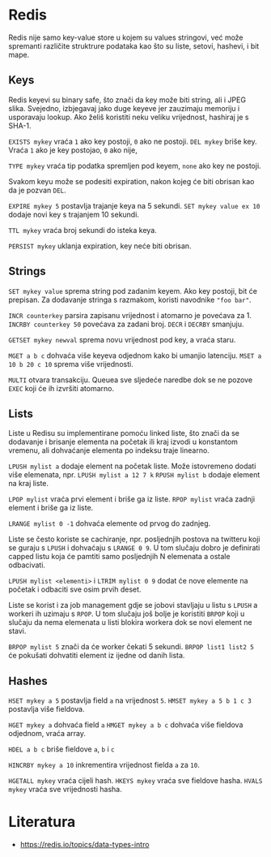 # Redis

Redis nije samo key-value store u kojem su values stringovi, već može spremanti različite struktrure podataka kao što su liste, setovi, hashevi, i bit mape.

## Keys

Redis keyevi su binary safe, što znači da key može biti string, ali i JPEG slika. Svejedno, izbjegavaj jako duge keyeve jer zauzimaju memoriju i usporavaju lookup. Ako želiš koristiti neku veliku vrijednost, hashiraj je s SHA-1.

`EXISTS mykey` vraća `1` ako key postoji, `0` ako ne postoji.
`DEL mykey` briše key. Vraća `1` ako je key postojao, `0` ako nije,

`TYPE mykey` vraća tip podatka spremljen pod keyem, `none` ako key ne postoji.

Svakom keyu može se podesiti expiration, nakon kojeg će biti obrisan kao da je pozvan `DEL`.

`EXPIRE mykey 5` postavlja trajanje keya na 5 sekundi.
`SET mykey value ex 10` dodaje novi key s trajanjem 10 sekundi.

`TTL mykey` vraća broj sekundi do isteka keya.

`PERSIST mykey` uklanja expiration, key neće biti obrisan.

## Strings

`SET mykey value` sprema string pod zadanim keyem. Ako key postoji, bit će prepisan. Za dodavanje stringa s razmakom, koristi navodnike `"foo bar"`.

`INCR counterkey` parsira zapisanu vrijednost i atomarno je povećava za 1.
`INCRBY counterkey 50` povećava za zadani broj.
`DECR` i `DECRBY` smanjuju.

`GETSET mykey newval` sprema novu vrijednost pod key, a vraća staru.

`MGET a b c` dohvaća više keyeva odjednom kako bi umanjio latenciju.
`MSET a 10 b 20 c 10` sprema više vrijednosti.

`MULTI` otvara transakciju. Queuea sve sljedeće naredbe dok se ne pozove `EXEC` koji će ih izvršiti atomarno.

## Lists

Liste u Redisu su implementirane pomoću linked liste, što znači da se dodavanje i brisanje elementa na početak ili kraj izvodi u konstantom vremenu, ali dohvaćanje elementa po indeksu traje linearno.

`LPUSH mylist a` dodaje element na početak liste. Može istovremeno dodati više elemenata, npr. `LPUSH mylist a 12 7 k`
`RPUSH mylist b` dodaje element na kraj liste.

`LPOP mylist` vraća prvi element i briše ga iz liste.
`RPOP mylist` vraća zadnji element i briše ga iz liste.

`LRANGE mylist 0 -1` dohvaća elemente od prvog do zadnjeg.

Liste se često koriste se cachiranje, npr. posljednjih postova na twitteru koji se guraju s `LPUSH` i dohvaćaju s `LRANGE 0 9`. U tom slučaju dobro je definirati capped listu koja će pamtiti samo posljednjih N elemenata a ostale odbacivati.

`LPUSH mylist <elementi>` i `LTRIM mylist 0 9` dodat će nove elemente na početak i odbaciti sve osim prvih deset.

Liste se korist i za job management gdje se jobovi stavljaju u listu s `LPUSH` a workeri ih uzimaju s `RPOP`. U tom slučaju još bolje je koristiti `BRPOP` koji u slučaju da nema elemenata u listi blokira workera dok se novi element ne stavi.

`BRPOP mylist 5` znači da će worker čekati 5 sekundi.
`BRPOP list1 list2 5` će pokušati dohvatiti element iz ijedne od danih lista.

## Hashes

`HSET mykey a 5` postavlja field `a` na vrijednost `5`.
`HMSET mykey a 5 b 1 c 3` postavlja više fieldova.

`HGET mykey a` dohvaća field `a`
`HMGET mykey a b c` dohvaća više fieldova odjednom, vraća array.

`HDEL a b c` briše fieldove `a`, `b` i `c`

`HINCRBY mykey a 10` inkrementira vrijednost fielda `a` za `10`.

`HGETALL mykey` vraća cijeli hash.
`HKEYS mykey` vraća sve fieldove hasha.
`HVALS mykey` vraća sve vrijednosti hasha.

# Literatura

* https://redis.io/topics/data-types-intro
